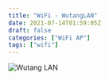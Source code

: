 ```yaml
---
title: "WiFi - WutangLAN"
date: 2021-07-14T01:59:05Z
draft: false
categories: ["WiFi AP"]
tags: ["wifi"]
---
```


![Wutang LAN](/img/wifiap/wifiwutanglan.png)
